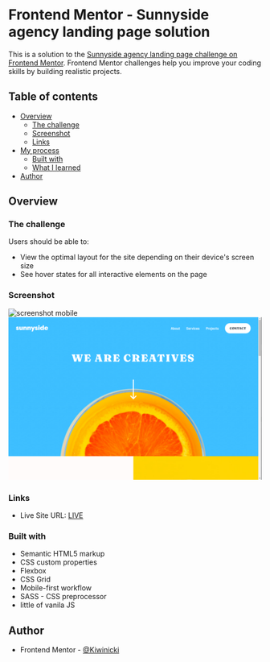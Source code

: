# Frontend Mentor - Sunnyside agency landing page solution

This is a solution to the [Sunnyside agency landing page challenge on Frontend Mentor](https://www.frontendmentor.io/challenges/sunnyside-agency-landing-page-7yVs3B6ef). Frontend Mentor challenges help you improve your coding skills by building realistic projects.

## Table of contents

- [Overview](#overview)
  - [The challenge](#the-challenge)
  - [Screenshot](#screenshot)
  - [Links](#links)
- [My process](#my-process)
  - [Built with](#built-with)
  - [What I learned](#what-i-learned)
- [Author](#author)

## Overview

### The challenge

Users should be able to:

- View the optimal layout for the site depending on their device's screen size
- See hover states for all interactive elements on the page

### Screenshot

![screenshot mobile](./solution-screenshots/solution-iPhoneX.png)
![screenshot desktop](./solution-screenshots/solution-desktop.png)

### Links

- Live Site URL: [LIVE](https://your-live-site-url.com)

### Built with

- Semantic HTML5 markup
- CSS custom properties
- Flexbox
- CSS Grid
- Mobile-first workflow
- SASS - CSS preprocessor
- little of vanila JS

## Author

- Frontend Mentor - [@Kiwinicki](https://www.frontendmentor.io/profile/Kiwinicki)

